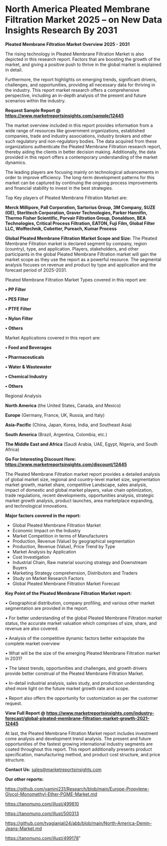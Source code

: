 # North America Pleated Membrane Filtration Market 2025 – on New Data Insights Research By 2031

<Strong> Pleated Membrane Filtration Market Overview 2025 - 2031</strong>

The rising technology in Pleated Membrane Filtration Market is also depicted in this research report. Factors that are boosting the growth of the market, and giving a positive push to thrive in the global market is explained in detail.

Furthermore, the report highlights on emerging trends, significant drivers, challenges, and opportunities, providing all necessary data for thriving in the industry. This report market research offers a comprehensive perspective, including an in-depth analysis of the present and future scenarios within the industry.

<strong>Request Sample Report @ <a href=https://www.marketreportsinsights.com/sample/12445>https://www.marketreportsinsights.com/sample/12445</a></strong>

The market overview included in this report provides information from a wide range of resources like government organizations, established companies, trade and industry associations, industry brokers and other such regulatory and non-regulatory bodies. The data acquired from these organizations authenticate the Pleated Membrane Filtration research report, thereby aiding the clients in better decision making. Additionally, the data provided in this report offers a contemporary understanding of the market dynamics.

The leading players are focusing mainly on technological advancements in order to improve efficiency. The long-term development patterns for this market can be captured by continuing the ongoing process improvements and financial stability to invest in the best strategies.

Top Key players of Pleated Membrane Filtration Market are:

<strong>Merck Millipore, Pall Corporation, Sartorius Group, 3M Company, SUZE (GE), Sterlitech Corporation, Graver Technologies, Parker Hannifin, Thermo Fisher Scientific, Porvair Filtration Group, Donaldson, BEA Technologies, Critical Process Filtration, EATON, Fuji Film, Global Filter LLC, Wolftechnik, Cobetter, Pureach, Kumar Process</strong>

<strong><b>Global Pleated Membrane Filtration Market Scope and Size:</b></strong>
The Pleated Membrane Filtration market is declared segment by company, region (country), type, and application. Players, stakeholders, and other participants in the global Pleated Membrane Filtration market will gain the market scope as they use the report as a powerful resource. The segmental analysis focuses on revenue and product by type and application and the forecast period of 2025-2031.

Pleated Membrane Filtration Market Types covered in this report are:

<strong>• PP Filter

• PES Filter

• PTFE Filter

• Nylon Filter

• Others</strong>

Market Applications covered in this report are:

<strong>• Food and Beverages

• Pharmaceuticals

• Water & Wastewater

• Chemical Industry

• Others</strong> 

Regional Analysis

<strong>North America</strong> (the United States, Canada, and Mexico)

<strong>Europe</strong> (Germany, France, UK, Russia, and Italy)

<strong>Asia-Pacific</strong> (China, Japan, Korea, India, and Southeast Asia)

<strong>South America</strong> (Brazil, Argentina, Colombia, etc.)

<strong>The Middle East and Africa</strong> (Saudi Arabia, UAE, Egypt, Nigeria, and South Africa)

<strong>Go For Interesting Discount Here: <a href=https://www.marketreportsinsights.com/discount/12445>https://www.marketreportsinsights.com/discount/12445</a></strong>

The Pleated Membrane Filtration market report provides a detailed analysis of global market size, regional and country-level market size, segmentation market growth, market share, competitive Landscape, sales analysis, impact of domestic and global market players, value chain optimization, trade regulations, recent developments, opportunities analysis, strategic market growth analysis, product launches, area marketplace expanding, and technological innovations.

<strong><b>Major factors covered in the report:</b></strong>
<ul>
  <li>Global Pleated Membrane Filtration Market </li>
  <li>Economic Impact on the Industry</li>
  <li>Market Competition in terms of Manufacturers</li>
  <li>Production, Revenue (Value) by geographical segmentation</li>
  <li>Production, Revenue (Value), Price Trend by Type</li>
  <li>Market Analysis by Application</li>
  <li>Cost Investigation</li>
  <li>Industrial Chain, Raw material sourcing strategy and Downstream Buyers</li>
  <li>Marketing Strategy comprehension, Distributors and Traders</li>
  <li>Study on Market Research Factors</li>
  <li>Global Pleated Membrane Filtration Market Forecast</li>
</ul>

<strong><b>Key Point of the Pleated Membrane Filtration Market report:</b></strong>

• Geographical distribution, company profiling, and various other market segmentation are provided in the report.

• For better understanding of the global Pleated Membrane Filtration market status, the accurate market valuation which comprises of size, share, and revenue are also covered.

• Analysis of the competitive dynamic factors better extrapolate the complete market overview

• What will be the size of the emerging Pleated Membrane Filtration market in 2031?

• The latest trends, opportunities and challenges, and growth drivers provide better construal of the Pleated Membrane Filtration Market.

• In-detail industrial analysis, sales study, and production understanding shed more light on the future market growth rate and scope.

• Report also offers the opportunity for customization as per the customer request.

<strong><b>View Full Report @ <a href=https://www.marketreportsinsights.com/industry-forecast/global-pleated-membrane-filtration-market-growth-2021-12445>https://www.marketreportsinsights.com/industry-forecast/global-pleated-membrane-filtration-market-growth-2021-12445</a></b></strong>


At last, the Pleated Membrane Filtration Market report includes investment come analysis and development trend analysis. The present and future opportunities of the fastest growing international industry segments are coated throughout this report. This report additionally presents product specification, manufacturing method, and product cost structure, and price structure.

<strong>Contact Us:</strong>
sales@marketreportsinsights.com

<strong>Our other reports:</strong>

<a href=https://github.com/yamini231/Research/blob/main/Europe-Propylene-Glycol-Monomethyl-Ether-PGME-Market.md>https://github.com/yamini231/Research/blob/main/Europe-Propylene-Glycol-Monomethyl-Ether-PGME-Market.md</a>

<a href=https://tanomuno.com/illust/499810>https://tanomuno.com/illust/499810</a>

<a href=https://tanomuno.com/illust/500313>https://tanomuno.com/illust/500313</a>

<a href=https://github.com/tyagianjali24/abb/blob/main/North-America-Demin-Jeans-Market.md>https://github.com/tyagianjali24/abb/blob/main/North-America-Demin-Jeans-Market.md</a>

<a href=https://tanomuno.com/illust/499178>https://tanomuno.com/illust/499178</a>"

